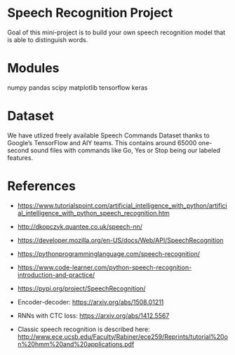 # Speech Recognition Project

 Goal of this mini-project is to build your own speech recognition model that is able to distinguish words.
 
 # Modules<br>
 
 numpy
 pandas
 scipy
 matplotlib
 tensorflow
 keras
 
 # Dataset
 
 We have utlized freely available Speech Commands Dataset thanks to Google’s TensorFlow and AIY teams. This contains around 65000 one-second sound files with commands like Go, Yes or Stop being our labeled features. 
 
 # References
 
 - https://www.tutorialspoint.com/artificial_intelligence_with_python/artificial_intelligence_with_python_speech_recognition.htm
 - http://dkopczyk.quantee.co.uk/speech-nn/
 
 - https://developer.mozilla.org/en-US/docs/Web/API/SpeechRecognition
 
 - https://pythonprogramminglanguage.com/speech-recognition/
 
 - https://www.code-learner.com/python-speech-recognition-introduction-and-practice/
 
 - https://pypi.org/project/SpeechRecognition/

- Encoder-decoder: https://arxiv.org/abs/1508.01211

- RNNs with CTC loss: https://arxiv.org/abs/1412.5567

- Classic speech recognition is described here:<br> http://www.ece.ucsb.edu/Faculty/Rabiner/ece259/Reprints/tutorial%20on%20hmm%20and%20applications.pdf

